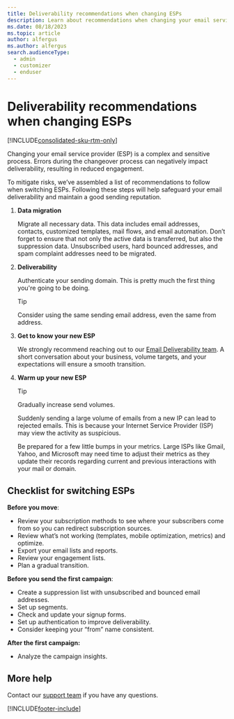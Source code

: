 ```yaml
---
title: Deliverability recommendations when changing ESPs
description: Learn about recommendations when changing your email service provider (ESP) in Dynamics 365 Customer Insights - Journeys.
ms.date: 08/18/2023
ms.topic: article
author: alfergus
ms.author: alfergus
search.audienceType: 
  - admin
  - customizer
  - enduser
---
```


# Deliverability recommendations when changing ESPs

[!INCLUDE[consolidated-sku-rtm-only](./includes/consolidated-sku-rtm-only.md)]

Changing your email service provider (ESP) is a complex and sensitive process. Errors during the changeover process can negatively impact deliverability, resulting in reduced engagement.

To mitigate risks, we’ve assembled a list of recommendations to follow when switching ESPs. Following these steps will help safeguard your email deliverability and maintain a good sending reputation.

1. **Data migration**

    Migrate all necessary data. This data includes email addresses, contacts, customized templates, mail flows, and email automation. Don’t forget to ensure that not only the active data is transferred, but also the suppression data. Unsubscribed users, hard bounced addresses, and spam complaint addresses need to be migrated.

1. **Deliverability**

    Authenticate your sending domain. This is pretty much the first thing you're going to be doing.

    > [!TIP]
    > Consider using the same sending email address, even the same from address.

1. **Get to know your new ESP**

    We strongly recommend reaching out to our [Email Deliverability team](mailto:dynmktdeliverability@microsoft.com). A short conversation about your business, volume targets, and your expectations will ensure a smooth transition.

1. **Warm up your new ESP**

    > [!TIP]
    > Gradually increase send volumes.

    Suddenly sending a large volume of emails from a new IP can lead to rejected emails. This is because your Internet Service Provider (ISP) may view the activity as suspicious.

    Be prepared for a few little bumps in your metrics. Large ISPs like Gmail, Yahoo, and Microsoft may need time to adjust their metrics as they update their records regarding current and previous interactions with your mail or domain.

## Checklist for switching ESPs

**Before you move**:

- Review your subscription methods to see where your subscribers come from so you can redirect subscription sources.
- Review what’s not working (templates, mobile optimization, metrics) and optimize.
- Export your email lists and reports.
- Review your engagement lists.
- Plan a gradual transition.

**Before you send the first campaign**:

- Create a suppression list with unsubscribed and bounced email addresses.
- Set up segments.
- Check and update your signup forms.
- Set up authentication to improve deliverability.
- Consider keeping your “from” name consistent.

**After the first campaign:**

- Analyze the campaign insights.

## More help

Contact our [support team](/dynamics365/field-service/troubleshoot-faq#where-can-i-find-help-for-errors-unexpected-behavior-crashes-or-bugs) if you have any questions.

[!INCLUDE[footer-include](./includes/footer-banner.md)]
